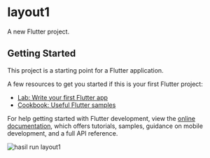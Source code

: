 # layout1

A new Flutter project.

## Getting Started

This project is a starting point for a Flutter application.

A few resources to get you started if this is your first Flutter project:

- [Lab: Write your first Flutter app](https://docs.flutter.dev/get-started/codelab)
- [Cookbook: Useful Flutter samples](https://docs.flutter.dev/cookbook)

For help getting started with Flutter development, view the
[online documentation](https://docs.flutter.dev/), which offers tutorials,
samples, guidance on mobile development, and a full API reference.

![hasil run layout1](https://github.com/raishashafa/TugasPBM/assets/162088686/58dd289a-88e5-466a-b815-c9e8d6a3530e)
